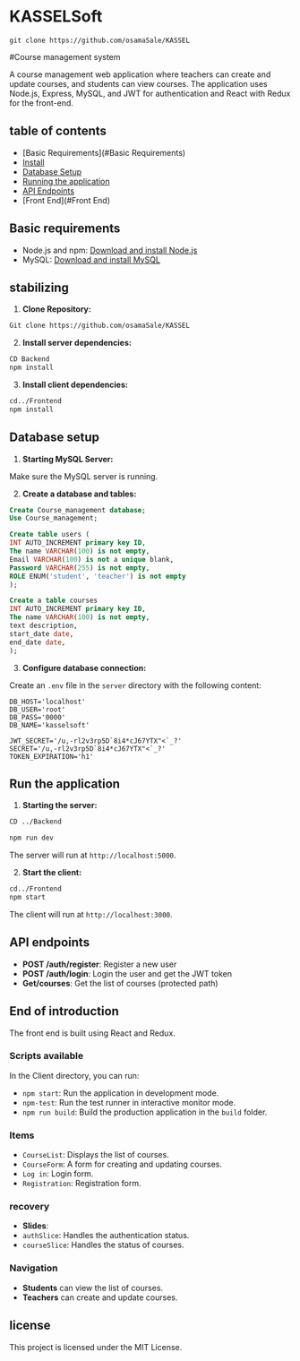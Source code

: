 # KASSELSoft

<!-- Clone this repository using bash terminal: -->

    git clone https://github.com/osamaSale/KASSEL

<!--End clone area -->




#Course management system

A course management web application where teachers can create and update courses, and students can view courses. The application uses Node.js, Express, MySQL, and JWT for authentication and React with Redux for the front-end.

## table of contents

- [Basic Requirements](#Basic Requirements)
- [Install](#Install)
- [Database Setup](#database-setup)
- [Running the application](#running-the-application)
- [API Endpoints](#api-endpoints)
- [Front End](#Front End)

## Basic requirements

- Node.js and npm: [Download and install Node.js](https://nodejs.org/)
- MySQL: [Download and install MySQL](https://www.mysql.com/)

## stabilizing

1. **Clone Repository:**

 ``` bash
 Git clone https://github.com/osamaSale/KASSEL
 ```

2. **Install server dependencies:**

 ``` bash
 CD Backend
 npm install
 ```

3. **Install client dependencies:**

 ``` bash
 cd../Frontend
 npm install
 ```

## Database setup

1. **Starting MySQL Server:**

 Make sure the MySQL server is running.

2. **Create a database and tables:**

 ``` SQL
 Create Course_management database;
 Use Course_management;

 Create table users (
 INT AUTO_INCREMENT primary key ID,
 The name VARCHAR(100) is not empty,
 Email VARCHAR(100) is not a unique blank,
 Password VARCHAR(255) is not empty,
 ROLE ENUM('student', 'teacher') is not empty
 );

 Create a table courses
 INT AUTO_INCREMENT primary key ID,
 The name VARCHAR(100) is not empty,
 text description,
 start_date date,
 end_date date,
 );
 ```

3. **Configure database connection:**

 Create an `.env` file in the `server` directory with the following content:

 ```Environment
DB_HOST='localhost'
DB_USER='root'
DB_PASS='0000'
DB_NAME='kasselsoft'

JWT_SECRET='/u,-rl2v3rp5D`8i4*cJ67YTX"<`_?'
SECRET='/u,-rl2v3rp5D`8i4*cJ67YTX"<`_?'
TOKEN_EXPIRATION='h1'
 ```

## Run the application

1. **Starting the server:**

 ``` bash
 CD ../Backend
 
 npm run dev
 ```

 The server will run at `http://localhost:5000`.

2. **Start the client:**

 ``` bash
 cd../Frontend
 npm start
 ```

 The client will run at `http://localhost:3000`.

## API endpoints

- **POST /auth/register**: Register a new user
- **POST /auth/login**: Login the user and get the JWT token
- **Get/courses**: Get the list of courses (protected path)

## End of introduction

The front end is built using React and Redux.

### Scripts available

In the Client directory, you can run:

- `npm start`: Run the application in development mode.
- `npm-test`: Run the test runner in interactive monitor mode.
- `npm run build`: Build the production application in the `build` folder.

### Items

- ``CourseList``: Displays the list of courses.
- `CourseForm`: A form for creating and updating courses.
- `Log in`: Login form.
- `Registration`: Registration form.

### recovery

- **Slides**:
 - `authSlice`: Handles the authentication status.
 - `courseSlice`: Handles the status of courses.

### Navigation

- **Students** can view the list of courses.
- **Teachers** can create and update courses.

## license

This project is licensed under the MIT License.
